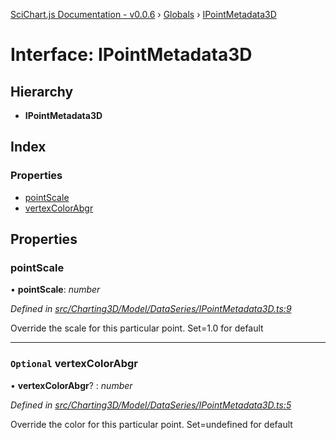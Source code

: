 [SciChart.js Documentation - v0.0.6](../README.md) › [Globals](../globals.md) › [IPointMetadata3D](ipointmetadata3d.md)

# Interface: IPointMetadata3D

## Hierarchy

* **IPointMetadata3D**

## Index

### Properties

* [pointScale](ipointmetadata3d.md#pointscale)
* [vertexColorAbgr](ipointmetadata3d.md#optional-vertexcolorabgr)

## Properties

###  pointScale

• **pointScale**: *number*

*Defined in [src/Charting3D/Model/DataSeries/IPointMetadata3D.ts:9](https://github.com/ABTSoftware/SciChart.Dev/blob/ff9f38d289/Web/src/SciChart/src/Charting3D/Model/DataSeries/IPointMetadata3D.ts#L9)*

Override the scale for this particular point. Set=1.0 for default

___

### `Optional` vertexColorAbgr

• **vertexColorAbgr**? : *number*

*Defined in [src/Charting3D/Model/DataSeries/IPointMetadata3D.ts:5](https://github.com/ABTSoftware/SciChart.Dev/blob/ff9f38d289/Web/src/SciChart/src/Charting3D/Model/DataSeries/IPointMetadata3D.ts#L5)*

Override the color for this particular point. Set=undefined for default
